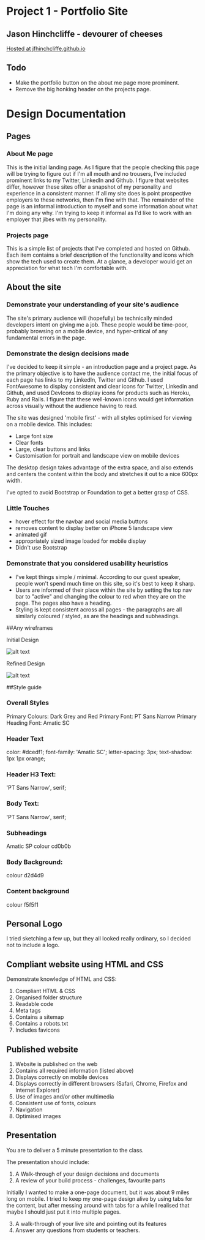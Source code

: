 # Project 1 - Portfolio Site
## Jason Hinchcliffe - devourer of cheeses
[Hosted at jfhinchcliffe.github.io](https://jfhinchcliffe.github.io/)

## Todo
- Make the portfolio button on the about me page more prominent.
- Remove the big honking header on the projects page.

# Design Documentation

## Pages

### About Me page
This is the initial landing page. As I figure that the people checking this page will be trying to figure out if I'm all mouth and no trousers, I've included prominent links to my Twitter, LinkedIn and Github. I figure that websites differ, however these sites offer a snapshot of my personality and experience in a consistent manner. If all my site does is point prospective employers to these networks, then I'm fine with that.
The remainder of the page is an informal introduction to myself and some information about what I'm doing any why. I'm trying to keep it informal as I'd like to work with an employer that jibes with my personality.

### Projects page
This is a simple list of projects that I've completed and hosted on Github. Each item contains a brief description of the functionality and icons which show the tech used to create them. At a glance, a developer would get an appreciation for what tech I'm comfortable with.

## About the site
### Demonstrate your understanding of your site's audience

The site's primary audience will (hopefully) be technically minded developers intent on giving me a job. These people would be time-poor, probably browsing on a mobile device, and hyper-critical of any fundamental errors in the page.

### Demonstrate the design decisions made

I've decided to keep it simple - an introduction page and a project page. As the primary objective is to have the audience contact me, the initial focus of each page has links to my LinkedIn, Twitter and Github. I used FontAwesome to display consistent and clear icons for Twitter, Linkedin and Github, and used DevIcons to display icons for products such as Heroku, Ruby and Rails. I figure that these well-known icons would get information across visually without the audience having to read.

The site was designed 'mobile first' - with all styles optimised for viewing on a mobile device. This includes:

* Large font size
* Clear fonts
* Large, clear buttons and links
* Customisation for portrait and landscape view on mobile devices

The desktop design takes advantage of the extra space, and also extends and centers the content within the body and stretches it out to a nice 600px width.

I've opted to avoid Bootstrap or Foundation to get a better grasp of CSS.

### Little Touches
- hover effect for the navbar and social media buttons
- removes content to display better on iPhone 5 landscape view
- animated gif
- appropriately sized image loaded for mobile display
- Didn't use Bootstrap

### Demonstrate that you considered usability heuristics

- I've kept things simple / minimal. According to our guest speaker, people won't spend much time on this site, so it's best to keep it sharp.
- Users are informed of their place within the site by setting the top nav bar to "active" and changing the colour to red when they are on the page. The pages also have a heading.
- Styling is kept consistent across all pages - the paragraphs are all similarly coloured / styled, as are the headings and subheadings.


##Any wireframes

Initial Design

![alt text](https://github.com/jfhinchcliffe/jfhinchcliffe.github.io/blob/master/images/wireframe1.JPG)

Refined Design

![alt text](https://github.com/jfhinchcliffe/jfhinchcliffe.github.io/blob/master/images/wireframe2.JPG)

##Style guide

### Overall Styles
Primary Colours: Dark Grey and Red
Primary Font: PT Sans Narrow
Primary Heading Font: Amatic SC

### Header Text
color: #dcedf1;
font-family: 'Amatic SC';
letter-spacing: 3px;
text-shadow: 1px 1px orange;

### Header H3 Text:
'PT Sans Narrow', serif;

### Body Text:
'PT Sans Narrow', serif;

### Subheadings
Amatic SP
colour cd0b0b

### Body Background:
colour d2d4d9

### Content background
colour f5f5f1

## Personal Logo

I tried sketching a few up, but they all looked really ordinary, so I decided not to include a logo.

## Compliant website using HTML and CSS

Demonstrate knowledge of HTML and CSS:

1. Compliant HTML & CSS
2. Organised folder structure
3. Readable code
4. Meta tags
5. Contains a sitemap
6. Contains a robots.txt
7. Includes favicons

## Published website

1. Website is published on the web
2. Contains all required information (listed above)
3. Displays correctly on mobile devices
4. Displays correctly in different browsers (Safari, Chrome, Firefox and Internet Explorer)
5. Use of images and/or other multimedia
6. Consistent use of fonts, colours
7. Navigation
8. Optimised images

## Presentation

You are to deliver a 5 minute presentation to the class.

The presentation should include:

1. A Walk-through of your design decisions and documents
2. A review of your build process - challenges, favourite parts

Initially I wanted to make a one-page document, but it was about 9 miles long on mobile.
I tried to keep my one-page design alive by using tabs for the content, but after messing around with tabs for a while I realised that maybe I should just put it into multiple pages.

3. A walk-through of your live site and pointing out its  features
4. Answer any questions from students or teachers.
